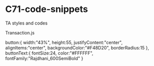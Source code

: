 # C71-code-snippets
TA styles and codes

Transaction.js

button:{
    width:"43%",
    height:55,
    justifyContent:"center",
    alignItems:"center",
    backgroundColor:"#F48D20",
    borderRadius:15
  },
  buttonText:{
    fontSize:24,
    color:"#FFFFFF",
    fontFamily:"Rajdhani_600SemiBold"
  }
